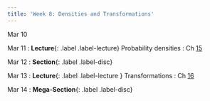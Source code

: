 ```yaml
---
title: 'Week 8: Densities and Transformations'
---
```


Mar 10

Mar 11
: **Lecture**{: .label .label-lecture} Probability densities
    : Ch [15](http://prob140.org/textbook/content/Chapter_15/00_Continuous_Distributions.html)

Mar 12
: **Section**{: .label .label-disc}

Mar 13
: **Lecture**{: .label .label-lecture } Transformations
    : Ch [16](http://prob140.org/textbook/content/Chapter_16/00_Transformations.html)

Mar 14
: **Mega-Section**{: .label .label-disc}